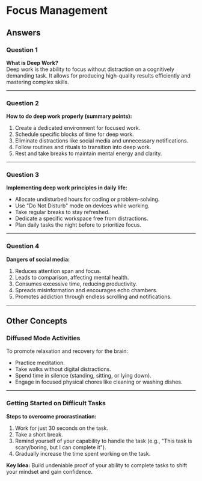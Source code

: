 # Focus Management

## Answers

### **Question 1**  
**What is Deep Work?**  
Deep work is the ability to focus without distraction on a cognitively demanding task. It allows for producing high-quality results efficiently and mastering complex skills.

---

### **Question 2**  
**How to do deep work properly (summary points):**  
1. Create a dedicated environment for focused work.  
2. Schedule specific blocks of time for deep work.  
3. Eliminate distractions like social media and unnecessary notifications.  
4. Follow routines and rituals to transition into deep work.  
5. Rest and take breaks to maintain mental energy and clarity.  

---

### **Question 3**  
**Implementing deep work principles in daily life:**  
- Allocate undisturbed hours for coding or problem-solving.  
- Use "Do Not Disturb" mode on devices while working.  
- Take regular breaks to stay refreshed.  
- Dedicate a specific workspace free from distractions.  
- Plan daily tasks the night before to prioritize focus.  

---

### **Question 4**  
**Dangers of social media:**  
1. Reduces attention span and focus.  
2. Leads to comparison, affecting mental health.  
3. Consumes excessive time, reducing productivity.  
4. Spreads misinformation and encourages echo chambers.  
5. Promotes addiction through endless scrolling and notifications.  

---

## **Other Concepts**

### **Diffused Mode Activities**  
To promote relaxation and recovery for the brain:  
- Practice meditation.  
- Take walks without digital distractions.  
- Spend time in silence (standing, sitting, or lying down).  
- Engage in focused physical chores like cleaning or washing dishes.  

---

### **Getting Started on Difficult Tasks**  
**Steps to overcome procrastination:**  
1. Work for just 30 seconds on the task.  
2. Take a short break.  
3. Remind yourself of your capability to handle the task (e.g., "This task is scary/boring, but I can complete it").  
4. Gradually increase the time spent working on the task.  

**Key Idea:** Build undeniable proof of your ability to complete tasks to shift your mindset and gain confidence.  
